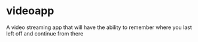 # videoapp

A video streaming app that will have the ability to remember where you last left off and continue from there
